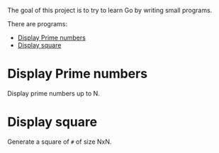The goal of this project is to try to learn Go by writing small programs.

There are programs:
* [Display Prime numbers](#display-prime-numbers)
* [Display square](#display-square)


# Display Prime numbers
Display prime numbers up to N. 

# Display square 
Generate a square of `#` of size NxN.
